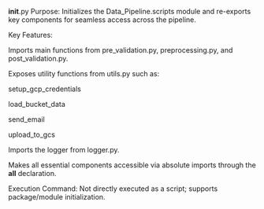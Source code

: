 __init__.py
Purpose:
Initializes the Data_Pipeline.scripts module and re-exports key components for seamless access across the pipeline.

Key Features:

Imports main functions from pre_validation.py, preprocessing.py, and post_validation.py.

Exposes utility functions from utils.py such as:

setup_gcp_credentials

load_bucket_data

send_email

upload_to_gcs

Imports the logger from logger.py.

Makes all essential components accessible via absolute imports through the __all__ declaration.

Execution Command:
Not directly executed as a script; supports package/module initialization.

